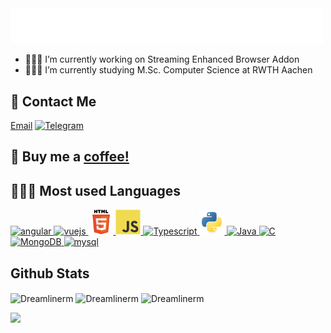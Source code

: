 <img src="Title.svg" alt="Click to see the source" width="500px">

- 👨🏻‍💻 I’m currently working on Streaming Enhanced Browser Addon
- 👨🏼‍🎓 I’m currently studying M.Sc. Computer Science at RWTH Aachen

## 📝 Contact Me

<a href="mailto:marvinkrebber@yahoo.de" target="_blank" rel="noreferrer">Email</a>
[![Telegram](https://img.shields.io/badge/Telegram-2CA5E0?style=flat-square&logo=telegram&logoColor=white)](https://t.me/marvinkrebber)

## 🤝 Buy me a [coffee!](https://github.com/sponsors/Dreamlinerm)
## 👨🏻‍💻 Most used Languages

<p align="left">
<a href="https://angular.io/" target="_blank" rel="noreferrer"> <img src="https://www.vectorlogo.zone/logos/angular/angular-icon.svg" alt="angular" width="40" height="40"/> </a>
<a href="https://vuejs.org/" target="_blank" rel="noreferrer"> <img src="https://www.vectorlogo.zone/logos/vuejs/vuejs-icon.svg" alt="vuejs" width="40" height="40"/> </a>
<a href="https://www.w3.org/html/" target="_blank" rel="noreferrer"> <img src="https://raw.githubusercontent.com/devicons/devicon/master/icons/html5/html5-original-wordmark.svg" alt="html5" width="40" height="40"/> </a> 
<a href="https://developer.mozilla.org/en-US/docs/Web/JavaScript" target="_blank" rel="noreferrer"> <img src="https://raw.githubusercontent.com/devicons/devicon/master/icons/javascript/javascript-original.svg" alt="javascript" width="40" height="40"/> </a> 
<a href="https://www.typescriptlang.org/" target="_blank" rel="noreferrer"> <img src="https://www.vectorlogo.zone/logos/typescriptlang/typescriptlang-icon.svg" alt="Typescript" width="40" height="40"/> </a> 
<a href="https://www.python.org" target="_blank" rel="noreferrer"> <img src="https://raw.githubusercontent.com/devicons/devicon/master/icons/python/python-original.svg" alt="python" width="40" height="40"/> </a>
<a href="https://www.java.com/en/" target="_blank" rel="noreferrer"> <img src="https://www.vectorlogo.zone/logos/java/java-icon.svg" alt="Java" width="40" height="40"/> </a>
  <a href="https://www.w3schools.com/c/c_intro.php" target="_blank" rel="noreferrer"> <img src="https://upload.wikimedia.org/wikipedia/commons/1/18/C_Programming_Language.svg" alt="C" width="40" height="40"/> </a> 
<a href="https://www.mongodb.com/" target="_blank" rel="noreferrer"> <img src="https://www.vectorlogo.zone/logos/mongodb/mongodb-ar21.svg" alt="MongoDB" height="40"/> </a> 
<a href="https://www.mysql.com/" target="_blank" rel="noreferrer"> <img src="https://www.vectorlogo.zone/logos/mysql/mysql-ar21.svg" alt="mysql" height="40"/> </a> 
</p>

## Github Stats
<div>
  <img height="180em" align="center" src="https://github-readme-stats.vercel.app/api?username=Dreamlinerm&show_icons=true&bg_color=00000000" alt="Dreamlinerm" />
  <img height="180em" align="center" src="https://github-readme-stats.vercel.app/api/top-langs?username=Dreamlinerm&include_all_commits=true&layout=compact&bg_color=00000000" alt="Dreamlinerm" />
  <img height="180em" align="center" src="https://github-readme-streak-stats.herokuapp.com/?user=Dreamlinerm&hide_border=false&theme=transparent&card_width=470" alt="Dreamlinerm" />
</div>

![](https://komarev.com/ghpvc/?username=Dreamlinerm&color=grey&base=300)

